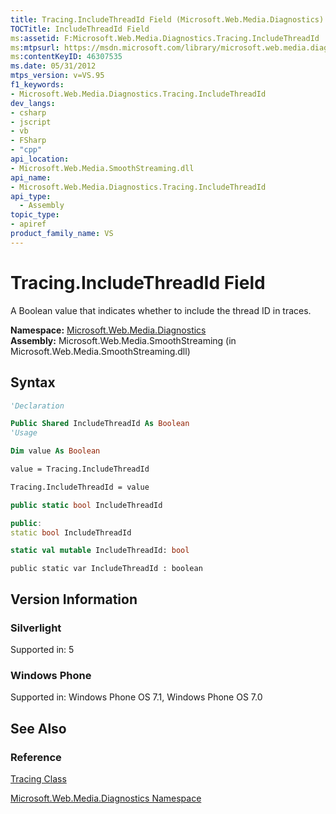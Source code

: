 ```yaml
---
title: Tracing.IncludeThreadId Field (Microsoft.Web.Media.Diagnostics)
TOCTitle: IncludeThreadId Field
ms:assetid: F:Microsoft.Web.Media.Diagnostics.Tracing.IncludeThreadId
ms:mtpsurl: https://msdn.microsoft.com/library/microsoft.web.media.diagnostics.tracing.includethreadid(v=VS.95)
ms:contentKeyID: 46307535
ms.date: 05/31/2012
mtps_version: v=VS.95
f1_keywords:
- Microsoft.Web.Media.Diagnostics.Tracing.IncludeThreadId
dev_langs:
- csharp
- jscript
- vb
- FSharp
- "cpp"
api_location:
- Microsoft.Web.Media.SmoothStreaming.dll
api_name:
- Microsoft.Web.Media.Diagnostics.Tracing.IncludeThreadId
api_type:
  - Assembly
topic_type:
- apiref
product_family_name: VS
---
```


# Tracing.IncludeThreadId Field

A Boolean value that indicates whether to include the thread ID in traces.

**Namespace:**  [Microsoft.Web.Media.Diagnostics](microsoft-web-media-diagnostics-namespace_1.md)  
**Assembly:**  Microsoft.Web.Media.SmoothStreaming (in Microsoft.Web.Media.SmoothStreaming.dll)

## Syntax

```vb
'Declaration

Public Shared IncludeThreadId As Boolean
'Usage

Dim value As Boolean

value = Tracing.IncludeThreadId

Tracing.IncludeThreadId = value
```

```csharp
public static bool IncludeThreadId
```

```cpp
public:
static bool IncludeThreadId
```

``` fsharp
static val mutable IncludeThreadId: bool
```

```jscript
public static var IncludeThreadId : boolean
```

## Version Information

### Silverlight

Supported in: 5  

### Windows Phone

Supported in: Windows Phone OS 7.1, Windows Phone OS 7.0  

## See Also

### Reference

[Tracing Class](tracing-class-microsoft-web-media-diagnostics_1.md)

[Microsoft.Web.Media.Diagnostics Namespace](microsoft-web-media-diagnostics-namespace_1.md)
